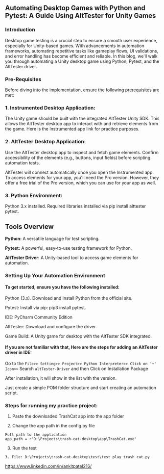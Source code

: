 ## Automating Desktop Games with Python and Pytest: A Guide Using AltTester for Unity Games
### Introduction
Desktop game testing is a crucial step to ensure a smooth user experience, especially for Unity-based games. With advancements in automation frameworks, automating repetitive tasks like gameplay flows, UI validations, and error handling has become efficient and reliable. In this blog, we'll walk you through automating a Unity desktop game using Python, Pytest, and the AltTester driver.
### Pre-Requisites
Before diving into the implementation, ensure the following prerequisites are met:
### 1. Instrumented Desktop Application:

The Unity game should be built with the integrated AltTester Unity SDK.
This allows the AltTester desktop app to interact with and retrieve elements from the game.
Here is the Instrumented app link for practice purposes.

### 2. AltTester Desktop Application:
Use the AltTester desktop app to inspect and fetch game elements.
Confirm accessibility of the elements (e.g., buttons, input fields) before scripting automation tests.

AltTester will connect automatically once you open the Instrumented app.
To access elements for your app, you'll need the Pro version. However, they offer a free trial of the Pro version, which you can use for your app as well.
### 3. Python Environment:
Python 3.x installed.
Required libraries installed via pip install alttester pytest.

## Tools Overview
**Python:** A versatile language for test scripting.

**Pytest:** A powerful, easy-to-use testing framework for Python.

**AltTester Driver:** A Unity-based tool to access game elements for automation.

### Setting Up Your Automation Environment
#### To get started, ensure you have the following installed:
Python (3.x). Download and install Python from the official site.

Pytest: Install via pip: pip3 install pytest.

IDE: PyCharm Community Edition

AltTester: Download and configure the driver.

Game Build: A Unity game for desktop with the AltTester SDK integrated.


#### If you are not familiar with that, Here are the steps for adding an AltTester driver in IDE:

Go to the ```File>> Setting>> Project>> Python Interpreter>> Click on '+' Icon>>``` Search ```altTester-Driver``` and then Click on Installation Package

After installation, it will show in the list with the version.

Just create a simple POM folder structure and start creating an automation script.

### Steps for running my practice project:
1. Paste the downloaded TrashCat app into the app folder

2. Change the app path in the config.py file
```
Full path to the application
app_path = r"D:\Projects\trash-cat-desktop\app\TrashCat.exe"
```
3. Run the test
```
3. File: D:\Projects\trash-cat-desktop\test\test_play_trash_cat.py
```

https://www.linkedin.com/in/ankitpatel216/